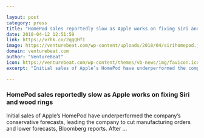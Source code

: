 ```yaml
---

layout: post
category: press
title: "HomePod sales reportedly slow as Apple works on fixing Siri and wood rings"
date: 2018-04-12 12:51:59
link: https://vrhk.co/2qqQHfI
image: https://venturebeat.com/wp-content/uploads/2018/04/sirihomepod.jpg?fit=2376%2C1316&strip=all
domain: venturebeat.com
author: "VentureBeat"
icon: https://venturebeat.com/wp-content/themes/vb-news/img/favicon.ico
excerpt: "Initial sales of Apple’s HomePod have underperformed the company’s conservative forecasts, leading the company to cut manufacturing orders and lower forecasts, Bloomberg reports. After …"

---
```


### HomePod sales reportedly slow as Apple works on fixing Siri and wood rings

Initial sales of Apple’s HomePod have underperformed the company’s conservative forecasts, leading the company to cut manufacturing orders and lower forecasts, Bloomberg reports. After …
